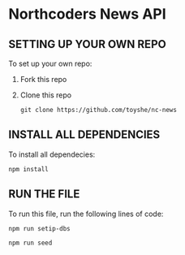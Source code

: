 
# Northcoders News API

## SETTING UP YOUR OWN REPO

To set up your own repo:

1. Fork this repo
2. Clone this repo

    ```git clone https://github.com/toyshe/nc-news```


## INSTALL ALL DEPENDENCIES

To install all dependecies:

`npm install`


## RUN THE FILE

To run this file, run the following lines of code:

`npm run setip-dbs`

`npm run seed`
